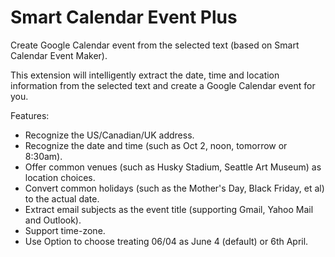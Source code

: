 # Smart Calendar Event Plus
Create Google Calendar event from the selected text (based on Smart Calendar Event Maker). 

This extension will intelligently extract the date, time and location information from the selected text and create a Google Calendar event for you. 

Features:

- Recognize the US/Canadian/UK address. 
- Recognize the date and time (such as Oct 2, noon, tomorrow or 8:30am). 
- Offer common venues (such as Husky Stadium, Seattle Art Museum) as location choices. 
- Convert common holidays (such as the Mother's Day, Black Friday, et al) to the actual date.
- Extract email subjects as the event title (supporting Gmail, Yahoo Mail and Outlook).
- Support time-zone. 
- Use Option to choose treating 06/04 as June 4 (default) or 6th April. 